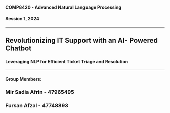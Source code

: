 #### COMP8420 - Advanced Natural Language Processing
#### Session 1, 2024
---

## Revolutionizing IT Support with an AI- Powered Chatbot

#### Leveraging NLP for Efficient Ticket Triage and Resolution
___

#### Group Members:

### Mir Sadia Afrin - 47965495
### Fursan Afzal - 47748893
